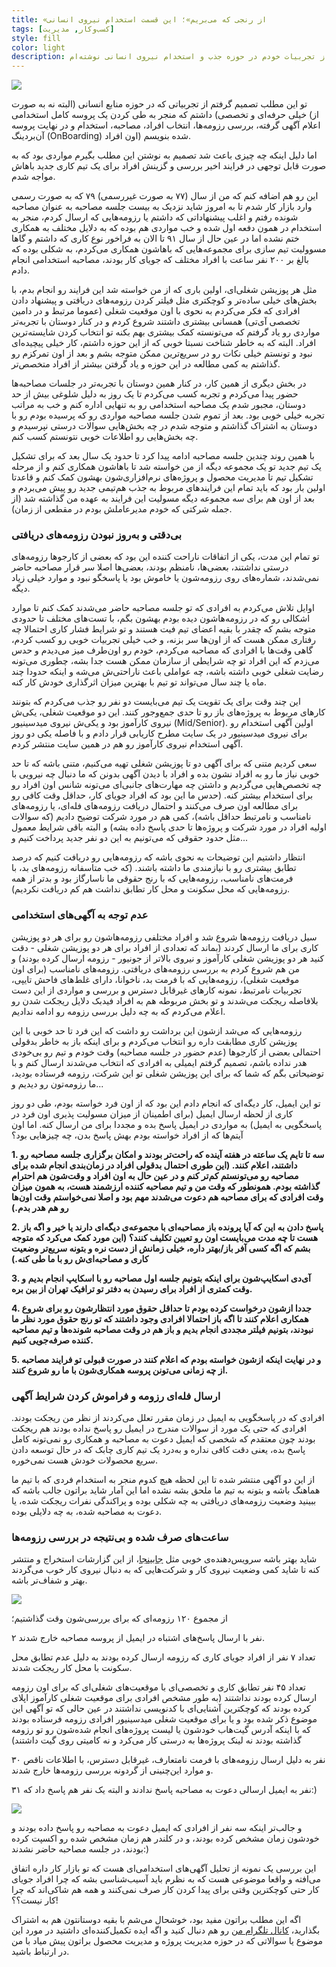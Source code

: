 ```yaml
---
title: «از رنجی که می‌بریم»؛ این قسمت استخدام نیروی انسانی
tags: [کسب‌وکار, مدیریت]
style: fill
color: light
description: فرایند استخدام و جذب نیروی انسانی در شرکت‌ها بسیار پیچیده و با چالش‌های بسیار زیادی همراه است. در این متن از تجربیات خودم در حوزه جذب و استخدام نیروی انسانی نوشته‌ام.
---
```

![](https://fa.ahmadi.pm/assets/imgpsts/hiring.jpg)

تو این مطلب تصمیم گرفتم از تجربیاتی که در حوزه منابع انسانی (البته نه به صورت خیلی حرفه‌ای و تخصصی) داشتم که منجر به طی کردن یک پروسه کامل استخدامی (از اعلام آگهی گرفته، بررسی رزومه‌ها، انتخاب افراد، مصاحبه، استخدام و در نهایت پروسه آن‌بردینگ (OnBoarding) اون افراد) شده بنویسم.

اما دلیل اینکه چه چیزی باعث شد تصمیم به نوشتن این مطلب بگیرم مواردی بود که به صورت قابل توجهی در فرایند اخیر بررسی و گزینش افراد برای یک تیم کاری جدید باهاش مواجه شدم.

این رو هم اضافه کنم که من از سال (۷۷ به صورت غیررسمی) ۷۹ که به صورت رسمی وارد بازار کار شدم تا به امروز شاید نزدیک به بیست جلسه مصاحبه به عنوان مصاحبه شونده رفتم و اغلب پیشنهاداتی که داشتم یا رزومه‌هایی که ارسال کردم، منجر به استخدام در همون دفعه اول شده و خب مواردی هم بوده که به دلایل مختلف به همکاری ختم نشده اما در عین حال از سال ۹۱ تا الان به فراخور نوع کاری که داشتم و گاها مسوولیت تیم سازی برای مجموعه‌هایی که باهاشون همکاری می‌کردم، به شکلی بوده که بالغ بر ۲۰۰ نفر ساعت با افراد مختلف که جویای کار بودند، مصاحبه استخدامی انجام دادم.

مثل هر پوزیشن شغلی‌ای، اولین باری که از من خواسته شد این فرایند رو انجام بدم، با بخش‌های خیلی ساده‌تر و کوچکتری مثل فیلتر کردن رزومه‌های دریافتی و پیشنهاد دادن افرادی که فکر می‌کردم به نحوی با اون موقعیت شغلی (عموما مرتبط و در دامین تخصصی آی‌تی) همسانی بیشتری داشتند شروع کردم و در کنار دوستان با تجربه‌تر مواردی رو یاد گرفتم که می‌تونسته کمک بیشتری بهم بکنه تو انتخاب کردن شایسته‌ترین افراد. البته که به خاطر شناخت نسبتا خوبی که از این حوزه داشتم، کار خیلی پیچیده‌ای نبود و تونستم خیلی نکات رو در سریع‌ترین ممکن متوجه بشم و بعد از اون تمرکزم رو گذاشتم به کمی مطالعه در این حوزه و یاد گرفتن بیشتر از افراد متخصص‌تر.

در بخش دیگری از همین کار، در کنار همین دوستان با تجربه‌تر در جلسات مصاحبه‌ها حضور پیدا می‌کردم و تجربه کسب می‌کردم تا یک روز به دلیل شلوغی بیش از حد دوستان، مجبور شدم یک مصاحبه استخدامی رو به تنهایی اداره کنم و خب به مراتب تجربه خیلی خوبی بود. بعد از تموم شدن جلسه مصاحبه مواردی رو که ‌پرسیده بودم رو با دوستان به اشتراک گذاشتم و متوجه شدم در چه بخش‌هایی سوالات درستی نپرسیدم و چه بخش‌هایی رو اطلاعات خوبی نتونستم کسب کنم.

با همین روند چندین جلسه مصاحبه ادامه پیدا کرد تا حدود یک سال بعد که برای تشکیل یک تیم جدید تو یک مجموعه دیگه از من خواسته شد تا باهاشون همکاری کنم و از مرحله تشکیل تیم تا مدیریت محصول و پروژه‌های نرم‌افزاری‌شون بهشون کمک کنم و قاعدتا اولین بار بود که باید تمام این فرایندهای مربوط به جذب هم‌تیمی جدید رو پیش می‌بردم و بعد از اون هم برای سه مجموعه دیگه مسولیت این فرایند به عهده من گذاشته شد (از جمله شرکتی که خودم مدیرعاملش بودم در مقطعی از زمان).

### بی‌دقتی و به‌روز نبودن رزومه‌های دریافتی

تو تمام این مدت، یکی از اتفاقات ناراحت کننده این بود که بعضی از کارجوها رزومه‌های درستی نداشتند، بعضی‌ها، نامنظم بودند، بعضی‌ها اصلا سر قرار مصاحبه حاضر نمی‌شدند، شماره‌های روی رزومه‌شون یا خاموش بود یا پاسخگو نبود و موارد خیلی زیاد دیگه.

اوایل تلاش می‌کردم به افرادی که تو جلسه مصاحبه حاضر می‌شدند کمک کنم تا موارد اشکالی رو که در رزومه‌هاشون دیده بودم بهشون بگم، با تست‌های مختلف تا حدودی متوجه بشم که چقدر با بقیه اعضای تیم فیت هستند و تو شرایط فشار کاری احتمالا چه رفتاری ممکن هست که از اون‌ها سر بزنه، و خب خیلی تجربیات خوبی رو کسب کردم، گاهی وقت‌ها با افرادی که مصاحبه می‌کردم، خودم رو اون‌طرف میز می‌دیدم و حدس می‌زدم که این افراد تو چه شرایطی از سازمان ممکن هست جدا بشه، چطوری می‌تونه رضایت شغلی خوبی داشته باشه، چه عواملی باعث ناراحتی‌ش می‌شه و اینکه حدودا چند ماه یا چند سال می‌تواند تو تیم با بهترین میزان اثرگذاری خودش کار کنه.

این چند وقت برای یک تقویت یک تیم می‌بایست دو نفر رو جذب می‌کردم که بتونند کارهای مربوط به پروژه‌های باز رو تا حدی جمع‌وجور کنند. این دو موقعیت شغلی، یکی‌ش نیروی کارآموز بود و یکی‌ش نیروی میدسینیور (Mid/Senior). اولین آگهی استخدام رو برای نیروی میدسینیور در یک سایت مطرح کاریابی قرار دادم و با فاصله یکی دو روز آگهی استخدام نیروی کارآموز رو هم در همین سایت منتشر کردم.

سعی کردیم متنی که برای آگهی دو تا پوزیشن شغلی تهیه می‌کنیم، متنی باشه که تا حد خوبی نیاز ما رو به افراد نشون بده و افراد با دیدن آگهی بدونن که ما دنبال چه نیرویی با چه تخصص‌هایی می‌گردیم و داشتن چه مهارت‌های جانبی‌ای می‌تونه شانس اون افراد رو برای استخدام بیشتر کنه. (حدس ما این بود که افراد جویای کار، حداقل وقت کافی رو برای مطالعه اون صرف می‌کنند و احتمال دریافت رزومه‌های فله‌ای، یا رزومه‌های نامناسب و نامرتبط حداقل باشه)، کمی هم در مورد شرکت توضیح دادیم (که سوالات اولیه افراد در مورد شرکت و پروژه‌ها تا حدی پاسخ داده بشه) و البته باقی شرایط معمول مثل حدود حقوقی که می‌تونیم به این دو نفر جدید پرداخت کنیم و...

انتظار داشتیم این توضیحات به نحوی باشه که رزومه‌هایی رو دریافت کنیم که درصد تطابق بیشتری رو با نیازمندی ما داشته باشند. (که خب متاسفانه رزومه‌های بد، با فرمت‌های نامناسب، رزومه‌هایی که با رنج حقوقی ما ناسارگاز بود و بدتر از همه رزومه‌هایی که محل سکونت و محل کار تطابق نداشت هم کم دریافت نکردیم).

### عدم توجه به آگهی‌های استخدامی

سیل دریافت رزومه‌ها شروع شد و افراد مختلفی رزومه‌هاشون رو برای هر دو پوزیشن کاری برای ما ارسال کردند (بماند که تعدادی از افراد برای هر دو پوزیشن شغلی - دقت کنید هر دو پوزیشن شغلی کارآموز و نیروی بالاتر از جونیور - رزومه ارسال کرده بودند) و من هم شروع کردم به بررسی رزومه‌های دریافتی. رزومه‌های نامناسب (برای اون موقعیت شغلی)، رزومه‌هایی که با فرمت بد، ناخوانا، دارای غلط‌های فاحش تایپی، تجربیات نامرتبط، نمونه کارهای غیرقابل دسترس و بررسی و مواردی از این دست بلافاصله ریجکت می‌شدند و تو بخش مربوطه هم به افراد فیدبک دلایل ریجکت شدن رو اعلام می‌کردم که به چه دلیل بررسی رزومه رو ادامه ندادیم.

رزومه‌هایی که می‌شد ازشون این برداشت رو داشت که این فرد تا حد خوبی با این پوزیشن کاری مطابقت داره رو انتخاب می‌کردم و برای اینکه باز به خاطر بدقولی احتمالی بعضی از کارجوها (عدم حضور در جلسه مصاحبه) وقت خودم و تیم رو بی‌خودی هدر نداده باشم، تصمیم گرفتم ایمیلی به افرادی که انتخاب می‌شدند ارسال کنم و با توضیحاتی بگم که شما که برای این پوزیشن شغلی تو این شرکت، رزومه فرستاده بودید، ما رزومه‌تون رو دیدیم و...

تو این ایمیل، کار دیگه‌ای که انجام دادم این بود که از اون فرد خواسته بودم، طی دو روز کاری از لحظه ارسال ایمیل (برای اطمینان از میزان مسولیت پذیری اون فرد در پاسخگویی به ایمیل) به مواردی در ایمیل پاسخ بده و مجددا برای من ارسال کنه. اما اون آیتم‌ها که از افراد خواسته بودم بهش پاسخ بدن، چه چیزهایی بود؟

**1. سه تا تایم یک ساعته در هفته آینده که راحت‌تر بودند و امکان برگزاری جلسه مصاحبه رو داشتند، اعلام کنند. (این طوری احتمال بدقولی افراد در زمان‌بندی انجام شده برای مصاحبه رو می‌تونستم کم‌تر کنم و در عین حال به اون افراد و وقت‌شون هم احترام گذاشته بودم. همونطور که وقت من و تیم مصاحبه کننده ارزشمند هست، به همون میزان وقت افرادی که برای مصاحبه هم دعوت می‌شدند مهم بود و اصلا نمی‌خواستم وقت اون‌ها رو هم هدر بدم.)**

**2. پاسخ دادن به این که آیا پرونده باز مصاحبه‌ای با مجموعه‌ی دیگه‌ای دارند یا خیر و اگه باز هست تا چه مدت می‌بایست اون رو تعیین تکلیف کنند؟ (این مورد کمک می‌کرد که متوجه بشم که اگه کسی آفر باز/بهتر داره، خیلی زمانش از دست نره و بتونه سریع‌تر وضعیت کاری و مصاحبه‌ای‌ش رو با ما طی کنه.)**

**3. آی‌دی اسکایپ‌شون برای اینکه بتونیم جلسه اول مصاحبه رو با اسکایپ انجام بدیم و وقت کمتری از افراد برای رسیدن به دفتر تو ترافیک تهران از بین بره.**

**4. جددا ازشون درخواست کرده بودم تا حداقل حقوق مورد انتظارشون رو برای شروع همکاری اعلام کنند تا اگه باز احتمالا افرادی وجود داشتند که تو رنج حقوق مورد نظر ما نبودند، بتونیم فیلتر مجددی انجام بدیم و باز هم در وقت مصاحبه شونده‌ها و تیم مصاحبه کننده صرفه‌جویی کنیم.**

**5. و در نهایت اینکه ازشون خواسته بودم که اعلام کنند در صورت قبولی تو فرایند مصاحبه از چه زمانی می‌تونن پروسه همکاری‌شون با ما رو شروع کنند.**

### ارسال فله‌ای رزومه و فراموش کردن شرایط آگهی

افرادی که در پاسخگویی به ایمیل در زمان مقرر تعلل می‌کردند از نظر من ریجکت بودند. افرادی که حتی یک مورد از سوالات مندرج در ایمیل رو پاسخ نداده بودند هم ریجکت بودند چون معتقدم که شخصی که ایمیل دعوت به مصاحبه و همکاری رو نمی‌تونه کامل پاسخ بده، یعنی دقت کافی نداره و به‌درد یک تیم کاری چابک که در حال توسعه دادن سریع محصولات خودش هست نمی‌خوره.

از این دو آگهی منتشر شده تا این لحظه هیچ کدوم منجر به استخدام فردی که با تیم ما هماهنگ باشه و بتونه به تیم ما ملحق بشه نشده اما این آمار شاید براتون جالب باشه که ببینید وضعیت رزومه‌های دریافتی به چه شکلی بوده و پراکندگی نفرات ریجکت شده، یا دعوت به مصاحبه شده، به چه دلایلی بوده.

### ساعت‌های صرف شده و بی‌نتیجه در بررسی رزومه‌ها

شاید بهتر باشه سرویس‌دهنده‌ی خوبی مثل [جابینجا](https://jobinja.ir/)، از این گزارشات استخراج و منتشر کنه تا شاید کمی وضعیت نیروی کار و شرکت‌هایی که به دنبال نیروی کار خوب می‌گردند بهتر و شفاف‌تر باشه.

![](https://fa.ahmadi.pm/assets/imgpsts/jdulhgxj5acf.jpeg)

از مجموع ۱۲۰ رزومه‌ای که برای بررسی‌شون وقت گذاشتیم؛

۲ نفر با ارسال ‌پاسخ‌های اشتباه در ایمیل از پروسه مصاحبه خارج شدند.

تعداد ۷ نفر از افراد جویای کاری که رزومه ارسال کرده بودند به دلیل عدم تطابق محل سکونت با محل کار ریجکت شدند.

تعداد ۴۵ نفر تطابق کاری و تخصصی‌ای با موقعیت‌های شغلی‌ای که برای اون رزومه ارسال کرده بودند نداشتند (به طور مشخص افرادی برای موقعیت شغلی کارآموز اپلای کرده بودند که کوچکترین آشنایی‌ای با کدنویسی نداشتند در عین حالی که تو آگهی این موضوع ذکر شده بود و یا برای موقعیت شغلی میدسینیور افرادی رزومه فرستاده بودند که با اینکه آدرس گیت‌هاب خودشون یا لیست پروژه‌های انجام شده‌شون رو تو رزومه گذاشته بودند نه لینک پروژه‌ها به درستی کار می‌کرد و نه کامیتی روی گیت داشتند)

۳۰ نفر به دلیل ارسال رزومه‌های با فرمت نامتعارف، غیرقابل دسترس، با اطلاعات ناقص و موارد این‌چنینی از گردونه بررسی رزومه‌ها خارج شدند.

۳۱ نفر به ایمیل ارسالی دعوت به مصاحبه پاسخ ندادند و البته یک نفر هم پاسخ داد که:)

![](https://fa.ahmadi.pm/assets/imgpsts/nkeysuglxwx8.jpeg)

و جالب‌تر اینکه سه نفر از افرادی که ایمیل دعوت به مصاحبه رو پاسخ داده بودند و خودشون زمان مشخص کرده بودند، و در کلندر هم زمان مشخص شده رو اکسپت کرده بودند، در جلسه مصاحبه حاضر نشدند:)

این بررسی یک نمونه از تحلیل آگهی‌های استخدامی‌ای هست که تو بازار کار داره اتفاق می‌افته و واقعا موضوعی هست که به نظرم باید آسیب‌شناسی بشه که چرا افراد جویای کار حتی کوچکترین وقتی برای پیدا کردن کار صرف نمی‌کنند و همه هم شاکی‌اند که چرا کار نیست؟؟!

اگه این مطلب براتون مفید بود، خوشحال می‌شم با بقیه دوستانتون هم به اشتراک بگذارید، [کانال تلگرام من](https://t.me/ahmadipm) رو هم دنبال کنید و اگه ایده تکمیل‌کننده‌ای داشتید در مورد این موضوع یا سوالاتی که در حوزه مدیریت پروژه و مدیریت محصول براتون پیش میاد با من در ارتباط باشید.